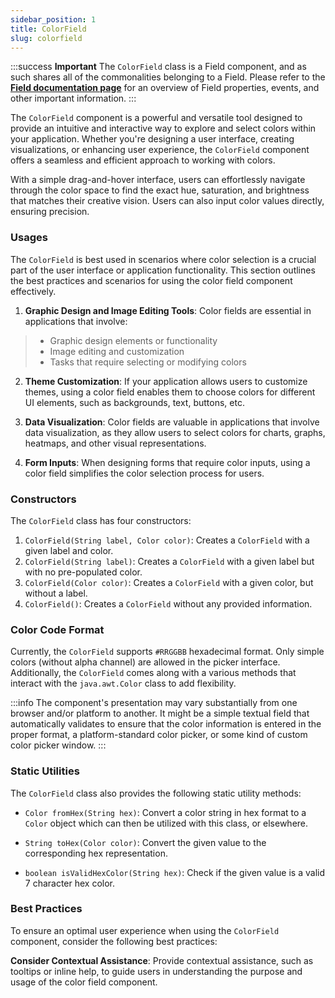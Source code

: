 ```yaml
---
sidebar_position: 1
title: ColorField
slug: colorfield
---
```


<DocChip tooltipText="This component will render with a shadow DOM, an API built into the browser that facilitates encapsulation." label="Shadow" component="a" href="../../glossary#shadow-dom" target="_blank" clickable={true} iconName="shadow" />

<DocChip tooltipText="The name of the web component that will render in the DOM." label="dwc-field" clickable={false} iconName='code'/>

<JavadocLink type="foundation" location="com/webforj/component/field/ColorField" top='true'/>

<ComponentBasics />

:::success **Important**
The `ColorField` class is a Field component, and as such shares all of the commonalities belonging to a Field. Please refer to the **[Field documentation page](/docs/components/fields)** for an overview of Field properties, events, and other important information.
:::

The `ColorField` component is a powerful and versatile tool designed to provide an intuitive and interactive way to explore and select colors within your application. Whether you're designing a user interface, creating visualizations, or enhancing user experience, the `ColorField` component offers a seamless and efficient approach to working with colors. 

With a simple drag-and-hover interface, users can effortlessly navigate through the color space to find the exact hue, saturation, and brightness that matches their creative vision. Users can also input color values directly, ensuring precision.


<ComponentDemo 
path='https://demo.webforj.com/webapp/controlsamples?class=componentdemos.fielddemos.ColorFieldDemo' 
javaE='https://raw.githubusercontent.com/webforj/ControlSamples/main/src/main/java/componentdemos/fielddemos/ColorFieldDemo.java'
javaC=''
cssURL='https://raw.githubusercontent.com/webforj/ControlSamples/main/src/main/resources/css/fieldstyles/color_field_styles.css'
height='300px'
/>

### Usages

The `ColorField` is best used in scenarios where color selection is a crucial part of the user interface or application functionality. This section outlines the best practices and scenarios for using the color field component effectively.

1. **Graphic Design and Image Editing Tools**: Color fields are essential in applications that involve:
  >- Graphic design elements or functionality 
  >- Image editing and customization 
  >- Tasks that require selecting or modifying colors

2. **Theme Customization**: If your application allows users to customize themes, using a color field enables them to choose colors for different UI elements, such as backgrounds, text, buttons, etc.

3. **Data Visualization**: Color fields are valuable in applications that involve data visualization, as they allow users to select colors for charts, graphs, heatmaps, and other visual representations.

4. **Form Inputs**: When designing forms that require color inputs, using a color field simplifies the color selection process for users.

### Constructors

The `ColorField` class has four constructors:

1. `ColorField(String label, Color color)`: Creates a `ColorField` with a given label and color.
2. `ColorField(String label)`: Creates a `ColorField` with a given label but with no pre-populated color.
3. `ColorField(Color color)`: Creates a `ColorField` with a given color, but without a label.
4. `ColorField()`: Creates a `ColorField` without any provided information.

### Color Code Format

Currently, the `ColorField` supports `#RRGGBB` hexadecimal format. Only simple colors (without alpha channel) are allowed in the picker interface. Additionally, the `ColorField` comes along with a various methods that interact with the `java.awt.Color` class to add flexibility.

:::info
The component's presentation may vary substantially from one browser and/or platform to another. It might be a simple textual field that automatically validates to ensure that the color information is entered in the proper format, a platform-standard color picker, or some kind of custom color picker window.
:::

### Static Utilities 

The `ColorField` class also provides the following static utility methods:

- `Color fromHex(String hex)`: Convert a color string in hex format to a `Color` object which can then be utilized with this class, or elsewhere.

- `String toHex(Color color)`: Convert the given value to the corresponding hex representation.

- `boolean isValidHexColor(String hex)`: Check if the given value is a valid 7 character hex color.

### Best Practices

To ensure an optimal user experience when using the `ColorField` component, consider the following best practices:

 **Consider Contextual Assistance**: Provide contextual assistance, such as tooltips or inline help, to guide users in understanding the purpose and usage of the color field component.